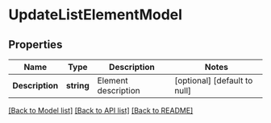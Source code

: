 # UpdateListElementModel

## Properties
Name | Type | Description | Notes
------------ | ------------- | ------------- | -------------
**Description** | **string** | Element description | [optional] [default to null]

[[Back to Model list]](../README.md#documentation-for-models) [[Back to API list]](../README.md#documentation-for-api-endpoints) [[Back to README]](../README.md)


